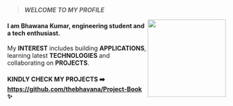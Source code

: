 > ***WELCOME TO MY PROFILE***
<img align="right" src="https://c.tenor.com/Bpv9wTLKMskAAAAM/computer-nerds.gif" height="180px" style="max-width:100%;">







#### I am Bhawana Kumar, engineering student and a tech enthusiast. 

My **INTEREST** includes building **APPLICATIONS**, learning latest **TECHNOLOGIES** and collaborating on **PROJECTS**.

#### KINDLY CHECK MY PROJECTS ➡️ https://github.com/thebhavana/Project-Book ✨






